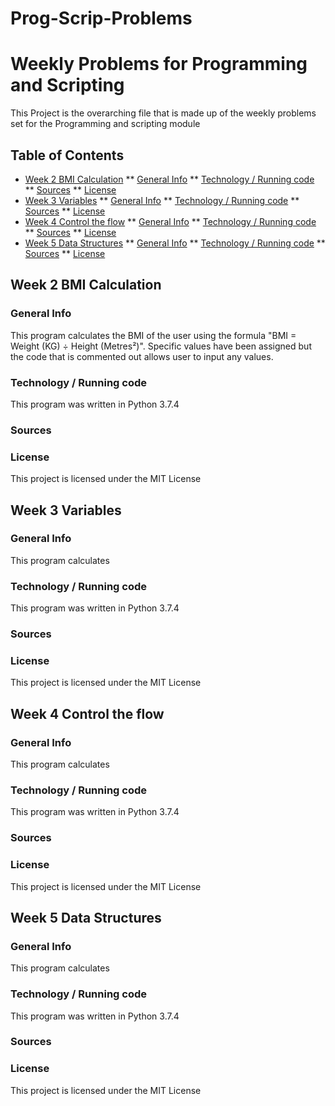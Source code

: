 # Prog-Scrip-Problems
# Weekly Problems for Programming and Scripting
This Project is the overarching file that is made up of the weekly problems
set for the Programming and scripting module

## Table of Contents
* [Week 2 BMI Calculation](#bmi-calc)
** [General Info](#bmi-calc)
** [Technology / Running code](#tech-code)
** [Sources](#sources)
** [License](#license)
* [Week 3 Variables](#variables)
** [General Info](#bmi-calc)
** [Technology / Running code](#tech-code)
** [Sources](#sources)
** [License](#license)
* [Week 4 Control the flow](#control-flow)
** [General Info](#bmi-calc)
** [Technology / Running code](#tech-code)
** [Sources](#sources)
** [License](#license)
* [Week 5 Data Structures](#data-structures)
** [General Info](#bmi-calc)
** [Technology / Running code](#tech-code)
** [Sources](#sources)
** [License](#license)

## Week 2 BMI Calculation
### General Info
This program calculates the BMI of the user using the formula "BMI = Weight (KG) ÷ Height (Metres²)".
Specific values have been assigned 
but the code that is commented out allows user to input any values.
### Technology / Running code
This program was written in Python 3.7.4
### Sources

### License
This project is licensed under the MIT License

## Week 3 Variables
### General Info
This program calculates 
### Technology / Running code
This program was written in Python 3.7.4
### Sources

### License
This project is licensed under the MIT License

## Week 4 Control the flow
### General Info
This program calculates 
### Technology / Running code
This program was written in Python 3.7.4
### Sources

### License
This project is licensed under the MIT License

## Week 5 Data Structures
### General Info
This program calculates 
### Technology / Running code
This program was written in Python 3.7.4
### Sources

### License
This project is licensed under the MIT License
